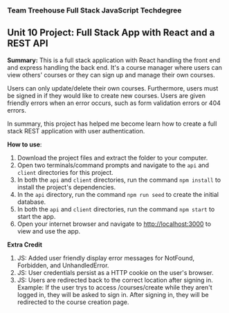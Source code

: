 ### Team Treehouse Full Stack JavaScript Techdegree

## Unit 10 Project: Full Stack App with React and a REST API

**Summary:** This is a full stack application with React handling the front end and express handling the back end.  It's a course manager where users can view others' courses or they can sign up and manage their own courses.

Users can only update/delete their own courses.  Furthermore, users must be signed in if they would like to create new courses.  Users are given friendly errors when an error occurs, such as form validation errors or 404 errors.

In summary, this project has helped me become learn how to create a full stack REST application with user authentication.  

**How to use**:

1. Download the project files and extract the folder to your computer.
2. Open two terminals/command prompts and navigate to the `api` and `client` directories for this project.
3. In both the `api` and `client` directories, run the command `npm install` to install the project's dependencies.
4. In the `api` directory, run the command `npm run seed` to create the initial database.
5. In both the `api` and `client` directories, run the command `npm start` to start the app.    
6. Open your internet browser and navigate to [http://localhost:3000](http://localhost:3000) to view and use the app.


**Extra Credit**

1. JS: Added user friendly display error messages for NotFound, Forbidden, and UnhandledError.
2. JS: User credentials persist as a HTTP cookie on the user's browser.
3. JS: Users are redirected back to the correct location after signing in.  Example: If the user trys to access /courses/create while they aren't logged in, they will be asked to sign in.  After signing in, they will be redirected to the course  creation page.

